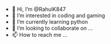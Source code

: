 - 👋 Hi, I’m @RahulK847
- 👀 I’m interested in coding and gaming
- 🌱 I’m currently learning python
- 💞️ I’m looking to collaborate on ...
- 📫 How to reach me ...

<!---
RahulK847/RahulK847 is a ✨ special ✨ repository because its `README.md` (this file) appears on your GitHub profile.
You can click the Preview link to take a look at your changes.
--->
